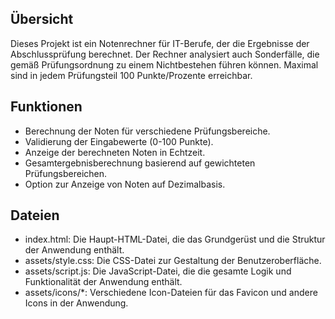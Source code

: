 ## Übersicht

Dieses Projekt ist ein Notenrechner für IT-Berufe, der die Ergebnisse der Abschlussprüfung berechnet. Der Rechner analysiert auch Sonderfälle, die gemäß Prüfungsordnung zu einem Nichtbestehen führen können. Maximal sind in jedem Prüfungsteil 100 Punkte/Prozente erreichbar.

## Funktionen
* Berechnung der Noten für verschiedene Prüfungsbereiche.
* Validierung der Eingabewerte (0-100 Punkte).
* Anzeige der berechneten Noten in Echtzeit.
* Gesamtergebnisberechnung basierend auf gewichteten Prüfungsbereichen.
* Option zur Anzeige von Noten auf Dezimalbasis.

## Dateien
* index.html: Die Haupt-HTML-Datei, die das Grundgerüst und die Struktur der Anwendung enthält.
* assets/style.css: Die CSS-Datei zur Gestaltung der Benutzeroberfläche.
* assets/script.js: Die JavaScript-Datei, die die gesamte Logik und Funktionalität der Anwendung enthält.
* assets/icons/*: Verschiedene Icon-Dateien für das Favicon und andere Icons in der Anwendung.
